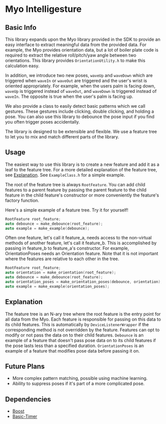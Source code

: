 Myo Intelligesture
==================

Basic Info
----------

This library expands upon the Myo library provided in the SDK to provide an easy
interface to extract meaningful data from the provided data. For example, the
Myo provides orientation data, but a lot of boiler plate code is required to
extract the relative roll/pitch/yaw angle between two orientations. This library
provides `OrientationUtility.h` to make this calculation easy.

In addition, we introduce two new poses, `waveUp` and `waveDown` which are
triggered when `waveIn` or `waveOut` are triggered and the user's wrist is
oriented appropriately. For example, when the users palm is facing down,
`waveUp` is triggered instead of `waveOut`, and `waveDown` is triggered instead
of `waveIn`. The opposite is true when the user's palm is facing up.

We also provide a class to easily detect basic patterns which we call gestures.
These gestures include clicking, double clicking, and holding a pose. You can
also use this library to debounce the pose input if you find you often trigger
poses accidentally.

The library is designed to be extensible and flexible. We use a feature tree to
let you to mix and match different parts of the library.

Usage
-----

The easiest way to use this library is to create a new feature and add it as a
leaf to the feature tree. For a more detailed explanation of the feature tree,
see [Explanation](#explanation). See `ExampleClass.h` for a simple example.

The root of the feature tree is always `RootFeature`. You can add child features
to a parent feature by passing the parent feature to the child feature in the
child feature's constructor or more conveniently the feature's factory function.

Here's a simple example of a feature tree. Try it for yourself!
```c++
RootFeature root_feature;
auto debounce = make_debounce(root_feature);
auto example = make_example(debounce);
```

Often one feature, let's call it feature_a, needs access to the non-virtual
methods of another feature, let's call it feature_b. This is accomplished by
passing in feature_b to feature_a's constructor. For example, OrientationPoses
needs an Orientation feature. Note that it is not important where the features
are relative to each other in the tree.
```c++
RootFeature root_feature;
auto orientation = make_orientation(root_feature);
auto debounce = make_debounce(root_feature);
auto orientation_poses = make_orientation_poses(debounce, orientation);
auto example = make_example(orientation_poses);
```

Explanation
-----------

The feature tree is an N-ary tree where the root feature is the entry point for
all data from the Myo. Each feature is responsible for passing on this data to
its child features. This is automatically by `DeviceListenerWrapper` if the
corresponding method is not overridden by the feature. Features can opt to
modify or not pass the data on to their child features. `Debounce` is an example
of a feature that doesn't pass pose data on to its child features if the pose
lasts less than a specified duration. `OrientationPoses` is an example of a
feature that modifies pose data before passing it on.

Future Plans
------------

- More complex pattern matching, possible using machine learning.
- Ability to suppress poses if it's part of a more complicated pose.

Dependencies
------------

- [Boost](http://www.boost.org/)
- [Basic-Timer](https://github.com/VoidingWarranties/Basic-Timer)
